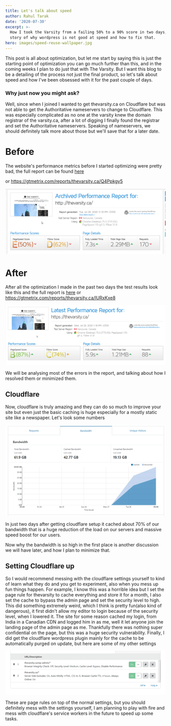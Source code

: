 ```yaml
---
title: Let's talk about speed
author: Rahul Tarak
date: '2020-07-30'
excerpt: >-
  How I took the Varsity from a failing 50% to a 90% score in two days, the
  story of why wordpress is not good at speed and how to fix that.
hero: images/speed-reuse-wallpaper.jpg
---
```

This post is all about optimization, but let me start by saying this is just the starting point of optimization you can go much further than this, and in the coming weeks I plan to do just that with The Varsity. But I want this blog to be a detailing of the process not just the final product, so let's talk about speed and how I've been obsessed with it for the past couple of days.

### Why just now you might ask?

 Well, since when I joined I wanted to get thevarsity.ca on Cloudflare but was not able to get the Authoritative nameservers to change to Cloudflare. This was especially complicated as no one at the varsity knew the domain registrar of the varsity.ca, after a lot of digging I finally found the registrar and set the Authoritative nameservers. Speaking of nameservers, we should definitely talk more about those but we'll save that for a later date.



# Before

The website's performance metrics before I started optimizing were pretty bad, the full report can be found [here](https://gtmetrix.com/reports/thevarsity.ca/Q4Ppkgy5)

or <https://gtmetrix.com/reports/thevarsity.ca/Q4Ppkgy5>

[![Test score before optimization](images/firefox_YMOva8a0su.png "GTmetrix Test Score Before Optimization")](https://gtmetrix.com/reports/thevarsity.ca/Q4Ppkgy5)



# After

After all the optimization I made in the past two days the test results look like this and the full report is [here](https://gtmetrix.com/reports/thevarsity.ca/lURxKxe8) or  <https://gtmetrix.com/reports/thevarsity.ca/lURxKxe8>

[![Test result after optimization](images/firefox_5d2jWSEwlK.png "GTmetrix Test Results after optimization")](https://gtmetrix.com/reports/thevarsity.ca/lURxKxe8)

We will be analysing most of the errors in the report, and talking about how I resolved them or minimized them.

## Cloudflare

Now, cloudflare is truly amazing and they can do so much to improve your site but even just the basic caching is huge especially for a mostly static site like a newspaper. Let's look some numbers

![Cloudflare Bandwidth Consumption in last two days](images/firefox_jROelq06xk.png "Cloudflare Bandwidth")

In just two days after getting cloudflare setup it cached about 70% of our bandwidth that is a huge reduction of the load on our servers and massive speed boost for our users. 

Now why the bandwidth is so high in the first place is another discussion we will have later, and how I plan to minimize that.

## Setting Cloudflare up

So I would recommend messing with the cloudflare settings yourself to kind of learn what they do and you get to experiment, also when you mess up fun things happen.  For example, I know this was a horrible idea but I set the page rule for thevarsity to cache everything and store it for a month, I also set the cache to bypass the admin page and set the security level to high.
This did something extremely weird, which I think is pretty fun(also kind of dangerous), it first didn't allow my editor to login because of the security level, when I lowered it. The site for some reason cached my login, from India in a Canadian CDN and logged him in as me, well it let anyone join the landing page of the admin page as me. Thankfully there was nothing super confidential on the page, but this was a huge security vulnerability.
Finally, I did get the cloudflare wordpress plugin mainly for the cache to be automatically purged on update, but here are some of my other settings

![Cloudflare page rules](images/firefox_sHJbq66pIi.png "Cloudflare page rules")

These are page rules on top of the normal settings, but you should definitely mess with the settings yourself, I am planning to play with fire and mess with cloudflare's service workers in the future to speed up some tasks.
